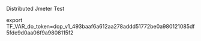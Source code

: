 Distributed Jmeter Test


export TF_VAR_do_token=dop_v1_493baaf6a612aa278addd51772be0a980121085df5fde9d0aa06f9a9808115f2
